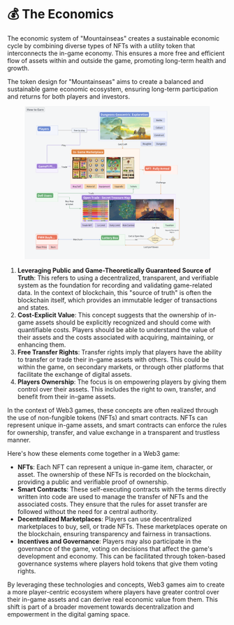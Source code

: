# 💰 The Economics

The economic system of "Mountainseas" creates a sustainable economic cycle by combining diverse types of NFTs with a utility token that interconnects the in-game economy. This ensures a more free and efficient flow of assets within and outside the game, promoting long-term health and growth.

The token design for "Mountainseas" aims to create a balanced and sustainable game economic ecosystem, ensuring long-term participation and returns for both players and investors.

<figure><img src="../../.gitbook/assets/image (4).png" alt=""><figcaption></figcaption></figure>

1. **Leveraging Public and Game-Theoretically Guaranteed Source of Truth**: This refers to using a decentralized, transparent, and verifiable system as the foundation for recording and validating game-related data. In the context of blockchain, this "source of truth" is often the blockchain itself, which provides an immutable ledger of transactions and states.
2. **Cost-Explicit Value**: This concept suggests that the ownership of in-game assets should be explicitly recognized and should come with quantifiable costs. Players should be able to understand the value of their assets and the costs associated with acquiring, maintaining, or enhancing them.
3. **Free Transfer Rights**: Transfer rights imply that players have the ability to transfer or trade their in-game assets with others. This could be within the game, on secondary markets, or through other platforms that facilitate the exchange of digital assets.
4. **Players Ownership**: The focus is on empowering players by giving them control over their assets. This includes the right to own, transfer, and benefit from their in-game assets.

In the context of Web3 games, these concepts are often realized through the use of non-fungible tokens (NFTs) and smart contracts. NFTs can represent unique in-game assets, and smart contracts can enforce the rules for ownership, transfer, and value exchange in a transparent and trustless manner.

Here's how these elements come together in a Web3 game:

* **NFTs**: Each NFT can represent a unique in-game item, character, or asset. The ownership of these NFTs is recorded on the blockchain, providing a public and verifiable proof of ownership.
* **Smart Contracts**: These self-executing contracts with the terms directly written into code are used to manage the transfer of NFTs and the associated costs. They ensure that the rules for asset transfer are followed without the need for a central authority.
* **Decentralized Marketplaces**: Players can use decentralized marketplaces to buy, sell, or trade NFTs. These marketplaces operate on the blockchain, ensuring transparency and fairness in transactions.
* **Incentives and Governance**: Players may also participate in the governance of the game, voting on decisions that affect the game's development and economy. This can be facilitated through token-based governance systems where players hold tokens that give them voting rights.

By leveraging these technologies and concepts, Web3 games aim to create a more player-centric ecosystem where players have greater control over their in-game assets and can derive real economic value from them. This shift is part of a broader movement towards decentralization and empowerment in the digital gaming space.
